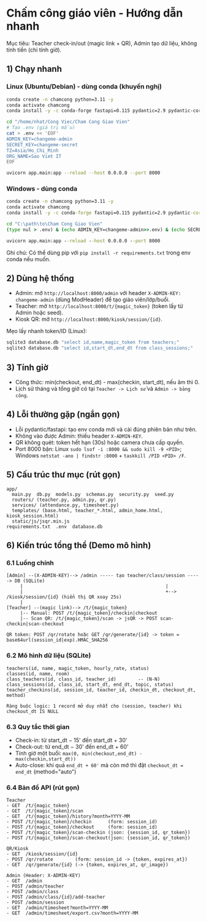 # Chấm công giáo viên - Hướng dẫn nhanh

Mục tiêu: Teacher check-in/out (magic link + QR), Admin tạo dữ liệu, không tính tiền (chỉ tính giờ).

## 1) Chạy nhanh

### Linux (Ubuntu/Debian) - dùng conda (khuyến nghị)
```bash
conda create -n chamcong python=3.11 -y
conda activate chamcong
conda install -y -c conda-forge fastapi=0.115 pydantic=2.9 pydantic-core=2.23 uvicorn=0.30 sqlalchemy=2.0 jinja2 python-multipart python-dotenv qrcode pillow

cd "/home/nhat/Cong Viec/Cham Cong Giao Vien"
# Tạo .env (giá trị mẫu)
cat > .env << 'EOF'
ADMIN_KEY=changeme-admin
SECRET_KEY=changeme-secret
TZ=Asia/Ho_Chi_Minh
ORG_NAME=Sao Viet IT
EOF

uvicorn app.main:app --reload --host 0.0.0.0 --port 8000
```

### Windows - dùng conda
```cmd
conda create -n chamcong python=3.11 -y
conda activate chamcong
conda install -y -c conda-forge fastapi=0.115 pydantic=2.9 pydantic-core=2.23 uvicorn=0.30 sqlalchemy=2.0 jinja2 python-multipart python-dotenv qrcode pillow

cd "C:\path\to\Cham Cong Giao Vien"
(type nul > .env) & (echo ADMIN_KEY=changeme-admin>>.env) & (echo SECRET_KEY=changeme-secret>>.env) & (echo TZ=Asia/Ho_Chi_Minh>>.env) & (echo ORG_NAME=Sao Viet IT>>.env)

uvicorn app.main:app --reload --host 0.0.0.0 --port 8000
```

Ghi chú: Có thể dùng pip với `pip install -r requirements.txt` trong env conda nếu muốn.

## 2) Dùng hệ thống
- Admin: mở `http://localhost:8000/admin` với header `X-ADMIN-KEY: changeme-admin` (dùng ModHeader) để tạo giáo viên/lớp/buổi.
- Teacher: mở `http://localhost:8000/t/{magic_token}` (token lấy từ Admin hoặc seed).
- Kiosk QR: mở `http://localhost:8000/kiosk/session/{id}`.

Mẹo lấy nhanh token/ID (Linux):
```bash
sqlite3 database.db "select id,name,magic_token from teachers;"
sqlite3 database.db "select id,start_dt,end_dt from class_sessions;"
```

## 3) Tính giờ
- Công thức: min(checkout, end_dt) - max(checkin, start_dt), nếu âm thì 0.
- Lịch sử tháng và tổng giờ có tại `Teacher -> Lịch sử` và `Admin -> bảng công`.

## 4) Lỗi thường gặp (ngắn gọn)
- Lỗi pydantic/fastapi: tạo env conda mới và cài đúng phiên bản như trên.
- Không vào được Admin: thiếu header `X-ADMIN-KEY`.
- QR không quét: token hết hạn (30s) hoặc camera chưa cấp quyền.
- Port 8000 bận: Linux `sudo lsof -i :8000 && sudo kill -9 <PID>`; Windows `netstat -ano | findstr :8000` + `taskkill /PID <PID> /F`.

## 5) Cấu trúc thư mục (rút gọn)
```
app/
  main.py  db.py  models.py  schemas.py  security.py  seed.py
  routers/ (teacher.py, admin.py, qr.py)
  services/ (attendance.py, timesheet.py)
  templates/ (base.html, teacher_*.html, admin_home.html, kiosk_session.html)
  static/js/jsqr.min.js
requirements.txt  .env  database.db
```

## 6) Kiến trúc tổng thể (Demo mô hình)

### 6.1 Luồng chính
```
[Admin] --(X-ADMIN-KEY)--> /admin ----- tạo teacher/class/session -----> DB (SQLite)
     |                                                    |
     |                                                    +--> /kiosk/session/{id} (hiển thị QR xoay 25s)
     |
[Teacher] --(magic link)--> /t/{magic_token}
     |-- Manual: POST /t/{magic_token}/checkin|checkout
     |-- Scan QR: /t/{magic_token}/scan -> jsQR -> POST scan-checkin|scan-checkout

QR token: POST /qr/rotate hoặc GET /qr/generate/{id} -> token = base64url(session_id|exp).HMAC_SHA256
```

### 6.2 Mô hình dữ liệu (SQLite)
```
teachers(id, name, magic_token, hourly_rate, status)
classes(id, name, room)
class_teachers(id, class_id, teacher_id)        -- (N-N)
class_sessions(id, class_id, start_dt, end_dt, topic, status)
teacher_checkins(id, session_id, teacher_id, checkin_dt, checkout_dt, method)

Ràng buộc logic: 1 record mở duy nhất cho (session, teacher) khi checkout_dt IS NULL
```

### 6.3 Quy tắc thời gian
- Check-in: từ start_dt − 15' đến start_dt + 30'
- Check-out: từ end_dt − 30' đến end_dt + 60'
- Tính giờ một buổi: `max(0, min(checkout,end_dt) - max(checkin,start_dt))`
- Auto-close: khi quá `end_dt + 60'` mà còn mở thì đặt `checkout_dt = end_dt` (method="auto")

### 6.4 Bản đồ API (rút gọn)
```
Teacher
- GET  /t/{magic_token}
- GET  /t/{magic_token}/scan
- GET  /t/{magic_token}/history?month=YYYY-MM
- POST /t/{magic_token}/checkin      (form: session_id)
- POST /t/{magic_token}/checkout     (form: session_id)
- POST /t/{magic_token}/scan-checkin (json: {session_id, qr_token})
- POST /t/{magic_token}/scan-checkout(json: {session_id, qr_token})

QR/Kiosk
- GET  /kiosk/session/{id}
- POST /qr/rotate        (form: session_id -> {token, expires_at})
- GET  /qr/generate/{id} (-> {token, expires_at, qr_image})

Admin (Header: X-ADMIN-KEY)
- GET  /admin
- POST /admin/teacher
- POST /admin/class
- POST /admin/class/{id}/add-teacher
- POST /admin/session
- GET  /admin/timesheet?month=YYYY-MM
- GET  /admin/timesheet/export.csv?month=YYYY-MM
```

